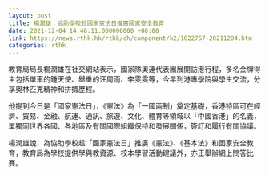 ```yaml
---
layout: post
title: 楊潤雄︰協助學校趁國家憲法日推廣國家安全教育
date: 2021-12-04 14:48:11.000000000 +08:00
link: https://news.rthk.hk/rthk/ch/component/k2/1622757-20211204.htm
categories: rthk
---
```


教育局局長楊潤雄在社交網站表示，國家隊奧運代表團展開訪港行程，多名金牌得主包括單車的鍾天使、舉重的汪周雨、李雯雯等，今早到港專學院與學生交流，分享奧林匹克精神和拼搏歷程。

他提到今日是「國家憲法日」，《憲法》為「一國兩制」奠定基礎，香港特區可在經濟、貿易、金融、航運、通訊、旅遊、文化、體育等領域以「中國香港」的名義，單獨同世界各國、各地區及有關國際組織保持和發展關係，簽訂和履行有關協議。

楊潤雄說，為協助學校趁「國家憲法日」推廣《憲法》、《基本法》和國家安全教育，教育局為學校提供學與教資源、校本學習活動建議外，亦正舉辦網上問答比賽。

